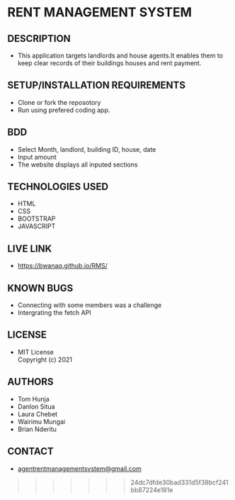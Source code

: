 # RENT MANAGEMENT SYSTEM
## DESCRIPTION
- This application targets landlords and house agents.It enables them to keep clear records of their buildings houses and rent payment.
## SETUP/INSTALLATION REQUIREMENTS
- Clone or fork the reposotory 
- Run using prefered coding app.

## BDD
- Select Month, landlord, building ID, house, date
- Input amount
- The website displays all inputed sections

## TECHNOLOGIES USED

- HTML
- CSS
- BOOTSTRAP
- JAVASCRIPT

## LIVE LINK
* https://bwanaq.github.io/RMS/

## KNOWN BUGS
- Connecting with some members was a challenge
- Intergrating the fetch API

## LICENSE 
- MIT License <br>
  Copyright (c) 2021
## AUTHORS
* Tom Hunja
* Danlon Situa
* Laura Chebet
* Wairimu Mungai
* Brian Nderitu

## CONTACT
- agentrentmanagementsystem@gmail.com
>>>>>>> 24dc7dfde30bad331d5f38bcf241bb87224e181e
